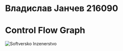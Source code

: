 # Владислав Јанчев 216090
# Control Flow Graph
![Softversko Inzenerstvo](https://github.com/vjancev/SI_2024_lab2_216090/assets/164734421/ab8a3f8f-aa8e-4d60-91c0-3b3f96f824d1)


